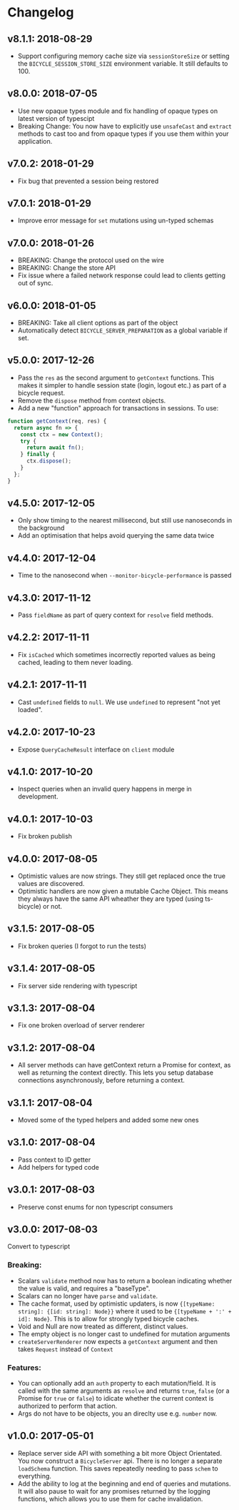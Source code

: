 # Changelog

## v8.1.1: 2018-08-29

- Support configuring memory cache size via `sessionStoreSize` or setting the `BICYCLE_SESSION_STORE_SIZE` environment variable. It still defaults to 100.

## v8.0.0: 2018-07-05

- Use new opaque types module and fix handling of opaque types on latest version of typescipt
- Breaking Change: You now have to explicitly use `unsafeCast` and `extract` methods to cast too and from opaque types if you use them within your application.

## v7.0.2: 2018-01-29

- Fix bug that prevented a session being restored

## v7.0.1: 2018-01-29

- Improve error message for `set` mutations using un-typed schemas

## v7.0.0: 2018-01-26

- BREAKING: Change the protocol used on the wire
- BREAKING: Change the store API
- Fix issue where a failed network response could lead to clients getting out of sync.

## v6.0.0: 2018-01-05

- BREAKING: Take all client options as part of the object
- Automatically detect `BICYCLE_SERVER_PREPARATION` as a global variable if set.

## v5.0.0: 2017-12-26

- Pass the `res` as the second argument to `getContext` functions. This makes it
  simpler to handle session state (login, logout etc.) as part of a bicycle
  request.
- Remove the `dispose` method from context objects.
- Add a new "function" approach for transactions in sessions. To use:

```js
function getContext(req, res) {
  return async fn => {
    const ctx = new Context();
    try {
      return await fn();
    } finally {
      ctx.dispose();
    }
  };
}
```

## v4.5.0: 2017-12-05

- Only show timing to the nearest millisecond, but still use nanoseconds in the
  background
- Add an optimisation that helps avoid querying the same data twice

## v4.4.0: 2017-12-04

- Time to the nanosecond when `--monitor-bicycle-performance` is passed

## v4.3.0: 2017-11-12

- Pass `fieldName` as part of query context for `resolve` field methods.

## v4.2.2: 2017-11-11

- Fix `isCached` which sometimes incorrectly reported values as being cached,
  leading to them never loading.

## v4.2.1: 2017-11-11

- Cast `undefined` fields to `null`. We use `undefined` to represent "not yet
  loaded".

## v4.2.0: 2017-10-23

- Expose `QueryCacheResult` interface on `client` module

## v4.1.0: 2017-10-20

- Inspect queries when an invalid query happens in merge in development.

## v4.0.1: 2017-10-03

- Fix broken publish

## v4.0.0: 2017-08-05

- Optimistic values are now strings. They still get replaced once the true
  values are discovered.
- Optimistic handlers are now given a mutable Cache Object. This means they
  always have the same API wheather they are typed (using ts-bicycle) or not.

## v3.1.5: 2017-08-05

- Fix broken queries (I forgot to run the tests)

## v3.1.4: 2017-08-05

- Fix server side rendering with typescript

## v3.1.3: 2017-08-04

- Fix one broken overload of server renderer

## v3.1.2: 2017-08-04

- All server methods can have getContext return a Promise for context, as well
  as returning the context directly. This lets you setup database connections
  asynchronously, before returning a context.

## v3.1.1: 2017-08-04

- Moved some of the typed helpers and added some new ones

## v3.1.0: 2017-08-04

- Pass context to ID getter
- Add helpers for typed code

## v3.0.1: 2017-08-03

- Preserve const enums for non typescript consumers

## v3.0.0: 2017-08-03

Convert to typescript

### Breaking:

- Scalars `validate` method now has to return a boolean indicating whether the
  value is valid, and requires a "baseType".
- Scalars can no longer have `parse` and `validate`.
- The cache format, used by optimistic updaters, is now `{[typeName: string]: {[id: string]: Node}}` where it used to be `{[typeName + ':' + id]: Node}`.
  This is to allow for strongly typed bicycle caches.
- Void and Null are now treated as different, distinct values.
- The empty object is no longer cast to undefined for mutation arguments
- `createServerRenderer` now expects a `getContext` argument and then takes
  `Request` instead of `Context`

### Features:

- You can optionally add an `auth` property to each mutation/field. It is called
  with the same arguments as `resolve` and returns `true`, `false` (or a Promise
  for `true` or `false`) to idicate whether the current context is authorized to
  perform that action.
- Args do not have to be objects, you an direclty use e.g. `number` now.

## v1.0.0: 2017-05-01

- Replace server side API with something a bit more Object Orientated. You now
  construct a `BicycleServer` api. There is no longer a separate `loadSchema`
  function. This saves repeatedly needing to pass `schem` to everything.
- Add the ability to log at the beginning and end of queries and mutations. It
  will also pause to wait for any promises returned by the logging functions,
  which allows you to use them for cache invalidation.
